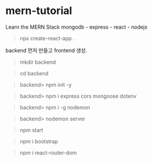 # mern-tutorial
Learn the MERN Stack
mongodb - express - react - nodejs

> npx create-react-app .

backend 먼저 만들고 frontend 생성.

> mkdir backend

> cd backend

>backend> npm init -y

>backend> npm i express cors mongoose dotenv

>backend> npm i -g nodemon

>backend> nodemon server


> npm start

> npm i bootstrap

> npm i react-router-dom
